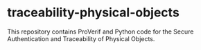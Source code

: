 # traceability-physical-objects
This repository contains ProVerif and Python code for the Secure Authentication and Traceability of Physical Objects.
